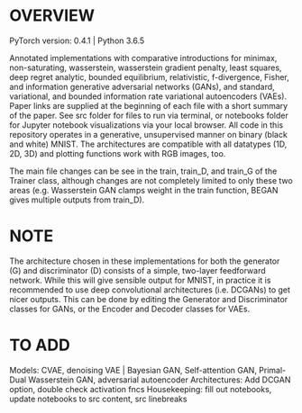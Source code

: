 # OVERVIEW
PyTorch version: 0.4.1 | Python 3.6.5

Annotated implementations with comparative introductions for minimax, non-saturating, wasserstein, wasserstein gradient penalty, least squares, deep regret analytic, bounded equilibrium, relativistic, f-divergence, Fisher, and information generative adversarial networks (GANs), and standard, variational, and bounded information rate variational autoencoders (VAEs). Paper links are supplied at the beginning of each file with a short summary of the paper. See src folder for files to run via terminal, or notebooks folder for Jupyter notebook visualizations via your local browser. All code in this repository operates in a generative, unsupervised manner on binary (black and white) MNIST. The architectures are compatible with all datatypes (1D, 2D, 3D) and plotting functions work with RGB images, too.

The main file changes can be see in the train, train_D, and train_G of the Trainer class, although changes are not completely limited to only these two areas (e.g. Wasserstein GAN clamps weight in the train function, BEGAN gives multiple outputs from train_D).

# NOTE
The architecture chosen in these implementations for both the generator (G) and discriminator (D) consists of a simple, two-layer feedforward network. While this will give sensible output for MNIST, in practice it is recommended to use deep convolutional architectures (i.e. DCGANs) to get nicer outputs. This can be done by editing the Generator and Discriminator classes for GANs, or the Encoder and Decoder classes for VAEs.

# TO ADD
Models: CVAE, denoising VAE | Bayesian GAN, Self-attention GAN, Primal-Dual Wasserstein GAN, adversarial autoencoder
Architectures: Add DCGAN option, double check activation fncs
Housekeeping: fill out notebooks, update notebooks to src content, src linebreaks
